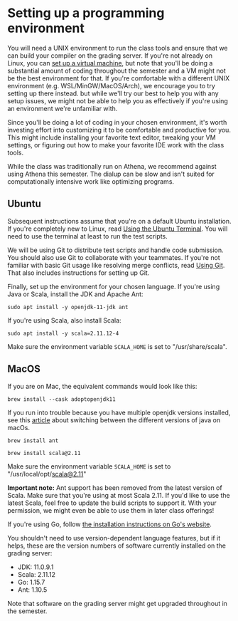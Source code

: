 # Setting up a programming environment

You will need a UNIX environment to run the class tools and ensure that we can build your compiler on the grading server. If you're not already on Linux, you can [set up a virtual machine](vm.md), but note that you'll be doing a substantial amount of coding throughout the semester and a VM might not be the best environment for that. If you're comfortable with a different UNIX environment (e.g. WSL/MinGW/MacOS/Arch), we encourage you to try setting up there instead. but while we'll try our best to help you with any setup issues, we might not be able to help you as effectively if you're using an environment we're unfamiliar with.

Since you'll be doing a lot of coding in your chosen environment, it's worth investing effort into customizing it to be comfortable and productive for you. This might include installing your favorite text editor, tweaking your VM settings, or figuring out how to make your favorite IDE work with the class tools.

While the class was traditionally run on Athena, we recommend against using Athena this semester. The dialup can be slow and isn't suited for computationally intensive work like optimizing programs.

## Ubuntu 
Subsequent instructions assume that you're on a default Ubuntu installation. If you're completely new to Linux, read [Using the Ubuntu Terminal](cmd.md). You will need to use the terminal at least to run the test scripts.

We will be using Git to distribute test scripts and handle code submission. You should also use Git to collaborate with your teammates. If you're not familiar with basic Git usage like resolving merge conflicts, read [Using Git](git.md). That also includes instructions for setting up Git.

Finally, set up the environment for your chosen language. If you're using Java or Scala, install the JDK and Apache Ant:

```
sudo apt install -y openjdk-11-jdk ant
```

If you're using Scala, also install Scala:

```
sudo apt install -y scala=2.11.12-4
```

Make sure the environment variable `SCALA_HOME` is set to "/usr/share/scala".

## MacOS
If you are on Mac, the equivalent commands would look like this:

```
brew install --cask adoptopenjdk11
```
If you run into trouble because you have multiple openjdk versions installed, see this [article](https://medium.com/@devkosal/switching-java-jdk-versions-on-macos-80bc868e686a) about switching between the different versions of java on macOs.

```
brew install ant
```

```
brew install scala@2.11
```
Make sure the environment variable `SCALA_HOME` is set to "/usr/local/opt/scala@2.11"

**Important note:** Ant support has been removed from the latest version of Scala. Make sure that you're using at most Scala 2.11. If you'd like to use the latest Scala, feel free to update the build scripts to support it. With your permission, we might even be able to use them in later class offerings!

If you're using Go, follow [the installation instructions on Go's website](https://golang.org/doc/install).

You shouldn't need to use version-dependent language features, but if it helps, these are the version numbers of software currently installed on the grading server:

- JDK: 11.0.9.1
- Scala: 2.11.12
- Go: 1.15.7
- Ant: 1.10.5

Note that software on the grading server might get upgraded throughout in the semester.

